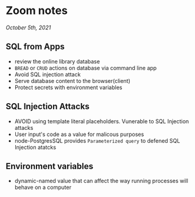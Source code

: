 # Zoom notes
*October 5th, 2021*
## SQL from Apps
  * review the online library database
  * `BREAD` or `CRUD` actions on database via command line app
  * Avoid SQL injection attack
  * Serve database content to the browser(client)
  * Protect secrets with environment variables
## SQL Injection Attacks
  * AVOID using template literal placeholders. Vunerable to SQL Injection attacks
  * User input's code as a value for malicous purposes
  * node-PostgresSQL provides `Parameterized query` to defened SQL Injection atatcks
## Environment variables
  * dynamic-named value that can affect the way running processes will behave on a computer